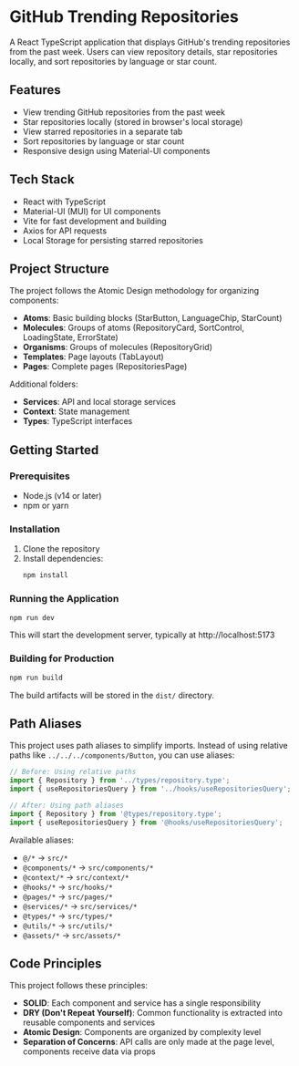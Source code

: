 # GitHub Trending Repositories

A React TypeScript application that displays GitHub's trending repositories from the past week. Users can view repository details, star repositories locally, and sort repositories by language or star count.

## Features

- View trending GitHub repositories from the past week
- Star repositories locally (stored in browser's local storage)
- View starred repositories in a separate tab
- Sort repositories by language or star count
- Responsive design using Material-UI components

## Tech Stack

- React with TypeScript
- Material-UI (MUI) for UI components
- Vite for fast development and building
- Axios for API requests
- Local Storage for persisting starred repositories

## Project Structure

The project follows the Atomic Design methodology for organizing components:

- **Atoms**: Basic building blocks (StarButton, LanguageChip, StarCount)
- **Molecules**: Groups of atoms (RepositoryCard, SortControl, LoadingState, ErrorState)
- **Organisms**: Groups of molecules (RepositoryGrid)
- **Templates**: Page layouts (TabLayout)
- **Pages**: Complete pages (RepositoriesPage)

Additional folders:
- **Services**: API and local storage services
- **Context**: State management
- **Types**: TypeScript interfaces

## Getting Started

### Prerequisites

- Node.js (v14 or later)
- npm or yarn

### Installation

1. Clone the repository
2. Install dependencies:
   ```bash
   npm install
   ```

### Running the Application

```bash
npm run dev
```

This will start the development server, typically at http://localhost:5173

### Building for Production

```bash
npm run build
```

The build artifacts will be stored in the `dist/` directory.

## Path Aliases

This project uses path aliases to simplify imports. Instead of using relative paths like `../../../components/Button`, you can use aliases:

```typescript
// Before: Using relative paths
import { Repository } from '../types/repository.type';
import { useRepositoriesQuery } from '../hooks/useRepositoriesQuery';

// After: Using path aliases
import { Repository } from '@types/repository.type';
import { useRepositoriesQuery } from '@hooks/useRepositoriesQuery';
```

Available aliases:

- `@/*` → `src/*`
- `@components/*` → `src/components/*`
- `@context/*` → `src/context/*`
- `@hooks/*` → `src/hooks/*`
- `@pages/*` → `src/pages/*`
- `@services/*` → `src/services/*`
- `@types/*` → `src/types/*`
- `@utils/*` → `src/utils/*`
- `@assets/*` → `src/assets/*`

## Code Principles

This project follows these principles:

- **SOLID**: Each component and service has a single responsibility
- **DRY (Don't Repeat Yourself)**: Common functionality is extracted into reusable components and services
- **Atomic Design**: Components are organized by complexity level
- **Separation of Concerns**: API calls are only made at the page level, components receive data via props
